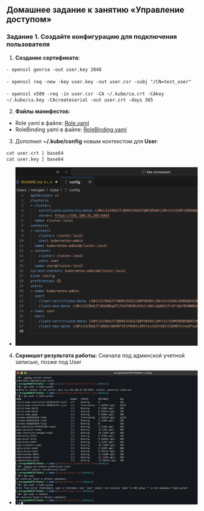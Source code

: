## Домашнее задание к занятию «Управление доступом»
### Задание 1. Создайте конфигурацию для подключения пользователя
1. **Создание сертификата:**
```
- openssl genrsa -out user.key 2048

- openssl req -new -key user.key -out user.csr -subj "/CN=test_user"

- openssl x509 -req -in user.csr -CA ~/.kube/ca.crt -CAkey ~/.kube/ca.key -CAcreateserial -out user.crt -days 365
```
2. **Файлы манифестов:**
- Role  yaml в файлe: [Role.yaml](./Role.yaml)
- RoleBinding  yaml в файлe: [RoleBinding.yaml](./RoleBinding.yaml)

3. Дополнил **~/.kube/config** новым контекстом для **User**:
```
cat user.crt | base64
cat user.key | base64
```
- ![screen](./screen1.png "screen")

4. **Скриншот результата работы:**
Сначала под админской учетной записью, позже под User
- ![screen](./screen2.png "screen")
